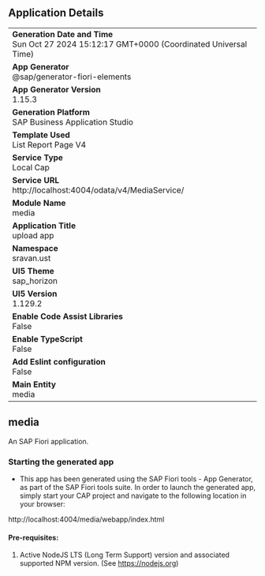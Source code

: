 ## Application Details
|               |
| ------------- |
|**Generation Date and Time**<br>Sun Oct 27 2024 15:12:17 GMT+0000 (Coordinated Universal Time)|
|**App Generator**<br>@sap/generator-fiori-elements|
|**App Generator Version**<br>1.15.3|
|**Generation Platform**<br>SAP Business Application Studio|
|**Template Used**<br>List Report Page V4|
|**Service Type**<br>Local Cap|
|**Service URL**<br>http://localhost:4004/odata/v4/MediaService/|
|**Module Name**<br>media|
|**Application Title**<br>upload app|
|**Namespace**<br>sravan.ust|
|**UI5 Theme**<br>sap_horizon|
|**UI5 Version**<br>1.129.2|
|**Enable Code Assist Libraries**<br>False|
|**Enable TypeScript**<br>False|
|**Add Eslint configuration**<br>False|
|**Main Entity**<br>media|

## media

An SAP Fiori application.

### Starting the generated app

-   This app has been generated using the SAP Fiori tools - App Generator, as part of the SAP Fiori tools suite.  In order to launch the generated app, simply start your CAP project and navigate to the following location in your browser:

http://localhost:4004/media/webapp/index.html

#### Pre-requisites:

1. Active NodeJS LTS (Long Term Support) version and associated supported NPM version.  (See https://nodejs.org)


